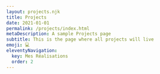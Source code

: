 ```yaml
---
layout: projects.njk
title: Projects
date: 2021-01-01
permalink: /projects/index.html
metaDescription: A sample Projects page
subtitle: This is the page where all projects will live
emoji: 💻
eleventyNavigation:
  key: Mes Réalisations
  order: 2
---
```

